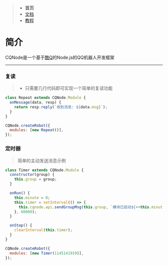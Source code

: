 > - **首页**
> - [文档](/cqnode/docs)
> - [教程](/cqnode/tutorial)

# 简介
CQNode是一个基于[酷Q](https://cqp.cc/)的Node.js的QQ机器人开发框架

---

### 复读
> - 只需要几行代码即可实现一个简单的复读功能 

```javascript
class Repeat extends CQNode.Module {
  onMessage(data, resp) {
    return resp.reply(`收到消息: ${data.msg}`);
  }
}

CQNode.createRobot({
  modules: [new Repeat()],
});
```

### 定时器
> 简单的主动发送消息示例

```javascript
class Timer extends CQNode.Module {
  constructor(group) {
    this.group = group;
  }

  onRun() {
    this.minute = 0;
    this.timer = setInterval(() => {
      this.cqnode.api.sendGroupMsg(this.group, `模块已启动${++this.minute}分钟`);
    }, 60000);
  }

  onStop() {
    clearInterval(this.timer);
  }
}

CQNode.createRobot({
  modules: [new Timer(1145141919)],
});
```